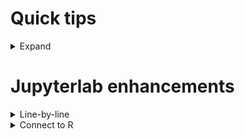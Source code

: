 # Quick tips
<details>
    <summary>Expand</summary>
        
To make an environment from a file: <br>
	```conda env create -f "RNAseq.yaml"```
    
To make an enviornment:<br>
	```conda create --name "name-of-env"```

To list all conda environments:<br>
	`conda env list`

To move to a different conda environment:<br>
	`conda activate "name-of-env"`

To remove a conda environment:<br>
	`conda remove --name myenv --all`

To give jupyter a conda env install set:<br> 
	`python -m ipykernel install --user --name tensorflow --display-name "Python 3.8 (tensorflow)"`

To update a conda env with a newer yml<br>
	activate your env<br>
	`conda env update -f environment.yml`

To export your current env to yml file<br>
	`conda env export > environment.yml`
If you want a more succinct version (note doesn't keep channels?)<br>
	`conda env export --from-history > environment.yml`

If you want to use mamba from one env to create another env
	`mamba install -n ops -y -c conda-forge mamba`

</details>

# Jupyterlab enhancements
<details>
    <summary>Line-by-line</summary>
    
To allow for nicer running of R-code in JupyterLab
https://stackoverflow.com/questions/56460834/how-to-run-a-single-line-or-selected-code-in-a-jupyter-notebook-or-jupyterlab-ce
This seems like a healful way to create an Rstudio like python kernal.

```Settings --> Advanced Settings Editor --> JSON Settings Editor```
then copy and paste this:
```
{
            "command": "notebook:run-in-console",
            "keys": [
                "Ctrl Shift Enter"
            ],
            "selector": ".jp-Notebook.jp-mod-editMode"
},
```
</details>
    
<details>
    <summary>Connect to R</summary>
    
To give jupyter an R conda env follow
	potentially to add R kernels: https://stackoverflow.com/questions/68939097/how-to-use-different-versions-of-r-kernels-in-vs-code-jupyter-notebooks-when-usi
  1. Make a conda env and get r-base
  2. activate the environment
  3. CD into `~/.local/share/jupyter/kernels` and make a new directory with the same name as your conda env
  4. Create a file called `kernel.json` 
  ```
  {"argv": 
          ["/SRA_store/shared/tools/mkozubov/miniconda3/envs/pcst/bin/R",
           "--slave",
           "-e",
           "IRkernel::main()",
           "--args",
           "{connection_file}"],
   "display_name":"Cytotalk-R 4.2.0",
   "language":"R"
  }
``` 
  fill the file with this, and make the R path the path to a specific conda R you want, and change the Cytotalk display name.
  
  
  5. Make sure that the conda env, PCST in my case, has the irkernel conda installed otherwise the kernel just wont connect!
  6. If we already have an R installed on our device, we can do `install.packages('IRkernel')` in it, then pass the path
	into the above kernel, restart our jupyter lab, and boom! We can now use our R env created in Rstudio in jupyter
	with no conda install quirks!
</details>
